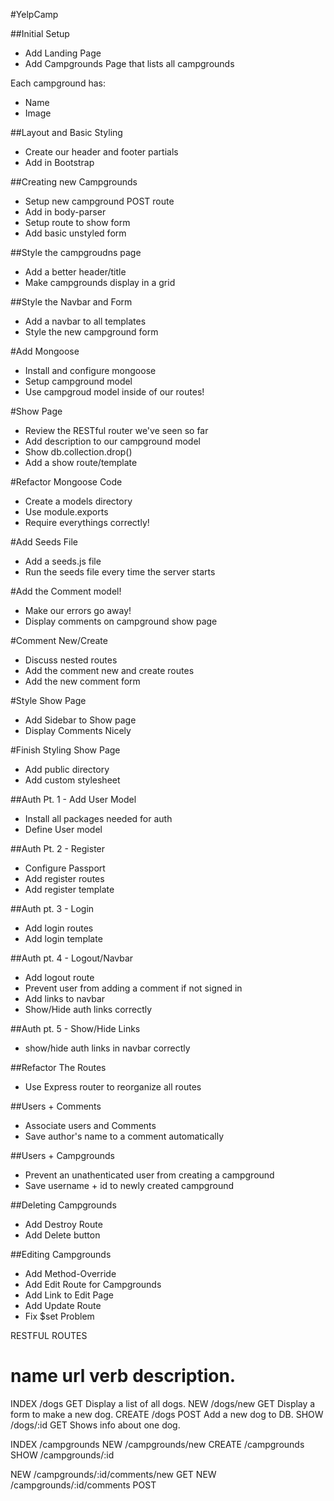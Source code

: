#YelpCamp

##Initial Setup
* Add Landing Page
* Add Campgrounds Page that lists all campgrounds

Each campground has:
 * Name
 * Image

##Layout and Basic Styling
* Create our header and footer partials
* Add in Bootstrap

##Creating new Campgrounds
* Setup new campground POST route
* Add in body-parser
* Setup route to show form
* Add basic unstyled form

##Style the campgroudns page
* Add a better header/title
* Make campgrounds display in a grid

##Style the Navbar and Form
* Add a navbar to all templates
* Style the new campground form

#Add Mongoose
* Install and configure mongoose
* Setup campground model
* Use campgroud model inside of our routes!

#Show Page
* Review the RESTful router we've seen so far
* Add description to our campground model
* Show db.collection.drop()
* Add a show route/template

#Refactor Mongoose Code
* Create a models directory
* Use module.exports
* Require everythings correctly!

#Add Seeds File
* Add a seeds.js file
* Run the seeds file every time the server starts

#Add the Comment model!
* Make our errors go away!
* Display comments on campground show page

#Comment New/Create
* Discuss nested routes
* Add the comment new and create routes
* Add the new comment form

#Style Show Page
* Add Sidebar to Show page
* Display Comments Nicely

#Finish Styling Show Page
* Add public directory
* Add custom stylesheet

##Auth Pt. 1 - Add User Model
* Install all packages needed for auth
* Define User model

##Auth Pt. 2 - Register
* Configure Passport
* Add register routes
* Add register template

##Auth pt. 3 - Login
* Add login routes
* Add login template

##Auth pt. 4 - Logout/Navbar
* Add logout route
* Prevent user from adding a comment if not signed in
* Add links to navbar
* Show/Hide auth links correctly

##Auth pt. 5 - Show/Hide Links
* show/hide auth links in navbar correctly

##Refactor The Routes
*  Use Express router to reorganize all routes

##Users + Comments
* Associate users and Comments
* Save author's name to a comment automatically

##Users + Campgrounds
* Prevent an unathenticated user from creating a campground
* Save username + id to newly created campground

##Deleting Campgrounds
* Add Destroy Route
* Add Delete button

##Editing Campgrounds
* Add Method-Override
* Add Edit Route for Campgrounds
* Add Link to Edit Page
* Add Update Route
* Fix $set Problem

RESTFUL ROUTES

name 	url			verb	description.
======================================================
INDEX	/dogs		GET		Display a list of all dogs.
NEW 	/dogs/new 	GET		Display a form to make a new dog.
CREATE 	/dogs		POST 	Add a new dog to DB.
SHOW 	/dogs/:id 	GET 	Shows info about one dog.

INDEX	/campgrounds
NEW 	/campgrounds/new
CREATE 	/campgrounds
SHOW 	/campgrounds/:id

NEW 	/campgrounds/:id/comments/new 	GET
NEW 	/campgrounds/:id/comments 		POST